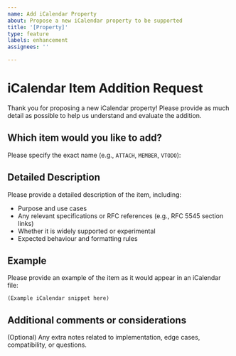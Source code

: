 ```yaml
---
name: Add iCalendar Property
about: Propose a new iCalendar property to be supported
title: '[Property]'
type: feature
labels: enhancement
assignees: ''

---
```


# iCalendar Item Addition Request

Thank you for proposing a new iCalendar property! Please provide as much detail as possible to help us understand and evaluate the addition.

## Which item would you like to add?

Please specify the exact name (e.g., `ATTACH`, `MEMBER`, `VTODO`):

## Detailed Description

Please provide a detailed description of the item, including:

- Purpose and use cases
- Any relevant specifications or RFC references (e.g., RFC 5545 section links)
- Whether it is widely supported or experimental
- Expected behaviour and formatting rules

## Example

Please provide an example of the item as it would appear in an iCalendar file:

```ical
(Example iCalendar snippet here)
```

## Additional comments or considerations

(Optional) Any extra notes related to implementation, edge cases, compatibility, or questions.